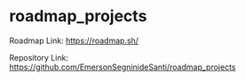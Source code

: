# roadmap_projects

Roadmap Link:
https://roadmap.sh/

Repository Link: 
https://github.com/EmersonSegninideSanti/roadmap_projects
